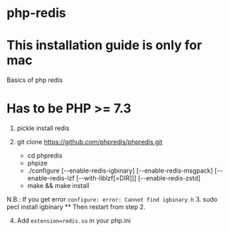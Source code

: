 # php-redis
# This installation guide is only for mac

Basics of php redis

# Has to be PHP >= 7.3
1. pickle install redis

2. git clone https://github.com/phpredis/phpredis.git
    - cd phpredis
    - phpize
    - ./configure [--enable-redis-igbinary] [--enable-redis-msgpack] [--enable-redis-lzf [--with-liblzf[=DIR]]] [--enable-redis-zstd]
    - make && make install

N.B.: If you get error `configure: error: Cannot find igbinary.h`
3. sudo pecl install igbinary
** Then restart from step 2.

4. Add `extension=redis.so` in your php.ini
